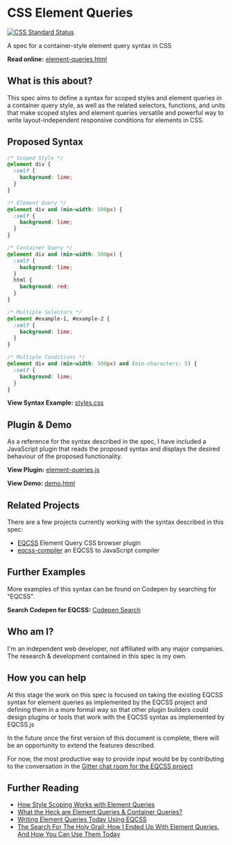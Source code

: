 # CSS Element Queries

[![CSS Standard Status](https://jonathantneal.github.io/css-db/badge/aspect-ratio.svg)](https://jonathantneal.github.io/css-db/#aspect-ratio)

A spec for a container-style element query syntax in CSS

**Read online:** [element-queries.html](https://tomhodgins.github.io/element-queries-spec/element-queries.html)

## What is this about?

This spec aims to define a syntax for scoped styles and element queries in a container query style, as well as the related selectors, functions, and units that make scoped styles and element queries versatile and powerful way to write layout-independent responsive conditions for elements in CSS.

## Proposed Syntax

```css
/* Scoped Style */
@element div {
  :self {
    background: lime;
  }
}

/* Element Query */
@element div and (min-width: 500px) {
  :self {
    background: lime;
  }
}

/* Container Query */
@element div and (min-width: 500px) {
  :self {
    background: lime;
  }
  html {
    background: red;
  }
}

/* Multiple Selectors */
@element #example-1, #example-2 {
  :self {
    background: lime;
  }
}

/* Multiple Conditions */
@element div and (min-width: 500px) and (min-characters: 5) {
  :self {
    background: lime;
  }
}
```

**View Syntax Example:** [styles.css](example/styles.css)

## Plugin & Demo

As a reference for the syntax described in the spec, I have included a JavaScript plugin that reads the proposed syntax and displays the desired behaviour of the proposed functionality.

**View Plugin:** [element-queries.js](plugin/element-queries.js)

**View Demo:** [demo.html](demo.html)

## Related Projects

There are a few projects currently working with the syntax described in this spec:

- [EQCSS](https://github.com/eqcss/eqcss) Element Query CSS browser plugin
- [eqcss-compiler](https://github.com/tomhodgins/eqcss-compiler) an EQCSS to JavaScript compiler

## Further Examples

More examples of this syntax can be found on Codepen by searching for "EQCSS".

**Search Codepen for EQCSS:** [Codepen Search](http://codepen.io/search/pens?q=eqcss&limit=all&type=type-pens)

## Who am I?

I'm an independent web developer, not affiliated with any major companies. The research & development contained in this spec is my own.

## How you can help

At this stage the work on this spec is focused on taking the existing EQCSS syntax for element queries as implemented by the EQCSS project and defining them in a more formal way so that other plugin builders could design plugins or tools that work with the EQCSS syntax as implemented by EQCSS.js

In the future once the first version of this document is complete, there will be an opportunity to extend the features described.

For now, the most productive way to provide input would be by contributing to the conversation in the [Gitter chat room for the EQCSS project](https://gitter.im/eqcss/eqcss)


## Further Reading

- [How Style Scoping Works with Element Queries](http://codepen.io/tomhodgins/post/how-style-scoping-works-with-element-queries)
- [What the Heck are Element Queries & Container Queries?](http://codepen.io/tomhodgins/post/what-the-heck-are-element-queries-container-queries)
- [Writing Element Queries Today Using EQCSS](https://www.sitepoint.com/eqcss-a-javascript-plugin-to-write-element-queries/)
- [The Search For The Holy Grail: How I Ended Up With Element Queries, And How You Can Use Them Today](https://www.smashingmagazine.com/2016/07/how-i-ended-up-with-element-queries-and-how-you-can-use-them-today/)
